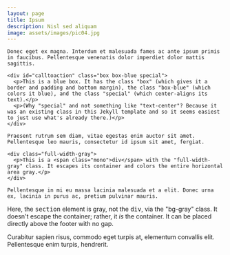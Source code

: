 ```yaml
---
layout: page
title: Ipsum
description: Nisl sed aliquam
image: assets/images/pic04.jpg
---
```


<style>
  .mono {
    font-family: monospace;
  }
</style>

<section id="one">
	<div class="inner">

    Donec eget ex magna. Interdum et malesuada fames ac ante ipsum primis in faucibus. Pellentesque venenatis dolor imperdiet dolor mattis sagittis. 

    <div id="calltoaction" class="box box-blue special">
      <p>This is a blue box. It has the class "box" (which gives it a border and padding and bottom margin), the class "box-blue" (which colors it blue), and the class "special" (which center-aligns its text).</p>
      <p>(Why "special" and not something like "text-center"? Because it was an existing class in this Jekyll template and so it seems easiest to just use what's already there.)</p>
    </div>

    Praesent rutrum sem diam, vitae egestas enim auctor sit amet. Pellentesque leo mauris, consectetur id ipsum sit amet, fergiat. 

    <div class="full-width-gray">
      <p>This is a <span class="mono">div</span> with the "full-width-gray" class. It escapes its container and colors the entire horizontal area gray.</p>
    </div>

    Pellentesque in mi eu massa lacinia malesuada et a elit. Donec urna ex, lacinia in purus ac, pretium pulvinar mauris. 
  </div>
</section>

<section id="two" class="bg-gray">
	<div class="inner">
    <p>Here, the <span class="mono">section</span> element is gray, not the <span class="mono">div</span>, via the "bg-gray" class. It doesn't escape the container; rather, it <i>is</i> the container. It can be placed directly above the footer with no gap.</p>
		<p>Curabitur sapien risus, commodo eget turpis at, elementum convallis elit. Pellentesque enim turpis, hendrerit.</p>
  </div>
</section>

